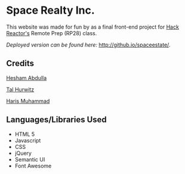 # Space Realty Inc.
This website was made for fun by as a final front-end project for [Hack Reactor's](https://github.com/hackreactor) Remote Prep (RP28) class.

*Deployed version can be found here:* http://github.io/spaceestate/.

## Credits
[Hesham Abdulla](https://github.com/HeshamAbdalla/)

[Tal Hurwitz](https://github.com/thurwitz/)

[Haris Muhammad](https://github.com/harismh/)

## Languages/Libraries Used
* HTML 5
* Javascript
* CSS
* jQuery
* Semantic UI
* Font Awesome
